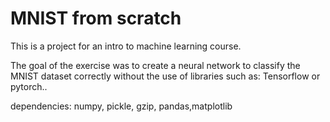 
# MNIST from scratch 

This is a project for an intro to machine learning course.

The goal of the exercise was to create a neural network to classify the MNIST dataset correctly without the use of libraries such as: Tensorflow or pytorch..

dependencies: numpy, pickle, gzip, pandas,matplotlib

